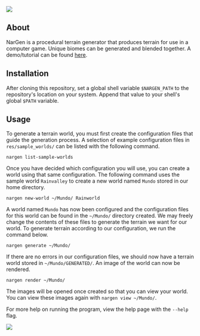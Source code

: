<img src="https://jackjmiller.ams3.digitaloceanspaces.com/nargen/game.png"/>

## About

NarGen is a procedural terrain generator that produces terrain for use in a computer game. Unique biomes can be generated and blended together. A demo/tutorial can be found [here](https://jackjmiller.net/articles/generating-terrain-with-nargen.html).

## Installation

After cloning this repository, set a global shell variable `$NARGEN_PATH` to the repository's location on your system. Append that value to your shell's global `$PATH` variable.

## Usage

To generate a terrain world, you must first create the configuration files that guide the generation process. A selection of example configuration files in `res/sample_worlds/` can be listed with the following command.

```
nargen list-sample-worlds
```

Once you have decided which configuration you will use, you can create a world using that same configuration. The following command uses the sample world `Rainvalley` to create a new world named `Mundo` stored in our home directory.

```
nargen new-world ~/Mundo/ Rainworld
```

A world named `Mundo` has now been configured and the configuration files for this world can be found in the `~/Mundo/` directory created. We may freely change the contents of these files to generate the terrain we want for our world. To generate terrain according to our configuration, we run the command below.

```
nargen generate ~/Mundo/
```

If there are no errors in our configuration files, we should now have a terrain world stored in `~/Mundo/GENERATED/`. An image of the world can now be rendered.

```
nargen render ~/Mundo/
```

The images will be opened once created so that you can view your world. You can view these images again with `nargen view ~/Mundo/`.

For more help on running the program, view the help page with the `--help` flag.

<img src="https://jackjmiller.ams3.digitaloceanspaces.com/nargen/readme_island.png"/>
